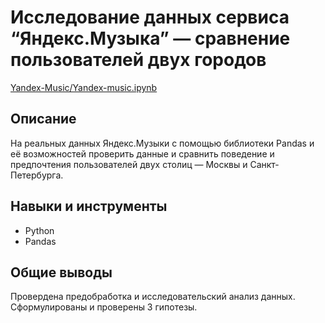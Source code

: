 # Исследование данных сервиса “Яндекс.Музыка” — сравнение пользователей двух городов

[Yandex-Music/Yandex-music.ipynb](Yandex-Music/Yandex-music.ipynb)

## Описание
На реальных данных Яндекс.Музыки c помощью библиотеки Pandas и её возможностей проверить данные и сравнить поведение и предпочтения пользователей двух столиц — Москвы и Санкт-Петербурга.

## Навыки и инструменты
- Python
- Pandas

## Общие выводы
Провердена предобработка и исследовательский анализ данных. Сформулированы и проверены 3 гипотезы. 
